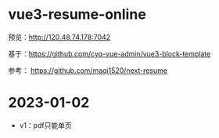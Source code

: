 # vue3-resume-online
预览：http://120.48.74.178:7042

基于：https://github.com/cyq-vue-admin/vue3-block-template

参考： https://github.com/maqi1520/next-resume

# 2023-01-02
- v1：pdf只能单页